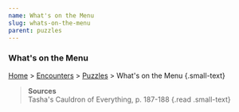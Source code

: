 ```yaml
---
name: What's on the Menu
slug: whats-on-the-menu
parent: puzzles
---
```

### What's on the Menu
[Home](dm-operations-center) > [Encounters](encounters-menu) > [Puzzles](puzzles) > What's on the Menu {.small-text}

> **Sources** <br/>
> Tasha's Cauldron of Everything, p. 187-188
{.read .small-text}
